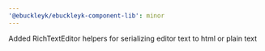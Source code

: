 ```yaml
---
'@ebuckleyk/ebuckleyk-component-lib': minor
---
```


Added RichTextEditor helpers for serializing editor text to html or plain text
